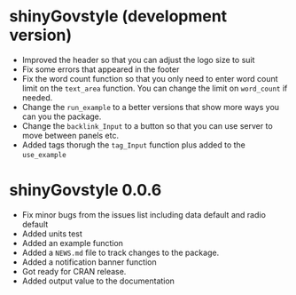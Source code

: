 # shinyGovstyle (development version)

* Improved the header so that you can adjust the logo size to suit
* Fix some errors that appeared in the footer
* Fix the word count function so that you only need to enter word count limit 
  on the `text_area` function.  You can change the limit on `word_count` if 
  needed.
* Change the `run_example` to a better versions that show more ways you can you
  the package.
* Change the `backlink_Input` to a button so that you can use server to move
  between panels etc.
* Added tags thorugh the `tag_Input` function plus added to the `use_example`

# shinyGovstyle 0.0.6

* Fix minor bugs from the issues list including data default and radio default
* Added units test
* Added an example function
* Added a `NEWS.md` file to track changes to the package.
* Added a notification banner function
* Got ready for CRAN release.
* Added output value to the documentation
